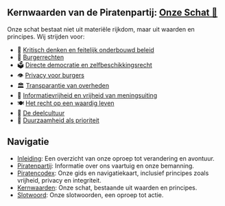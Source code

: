 ## Kernwaarden van de Piratenpartij: [Onze Schat 💎](KernWaarden/README.md)
Onze schat bestaat niet uit materiële rijkdom, maar uit waarden en principes. Wij strijden voor:
- 🧠 [Kritisch denken en feitelijk onderbouwd beleid](./KernWaarden/KritischDenken.md)
- 🗽 [Burgerrechten](./KernWaarden/Burgerrechten.md)
- 🗳️ [Directe democratie en zelfbeschikkingsrecht](./KernWaarden/DirecteDemocratie.md)
- 👁️ [Privacy voor burgers](./KernWaarden/PrivacyVoorBurgers.md)
- 🏛️ [Transparantie van overheden](./KernWaarden/TransparantieVanOverheden.md)
- 📢 [Informatievrijheid en vrijheid van meningsuiting](./KernWaarden/Informatievrijheid.md)
- 🍽️ [Het recht op een waardig leven](./KernWaarden/RechtOpEenWaardigLeven.md)
- 🔄 [De deelcultuur](./KernWaarden/DeDeelcultuur.md)
- 🌿 [Duurzaamheid als prioriteit](./KernWaarden/DuurzaamheidAlsPrioriteit.md)

## Navigatie
- [Inleiding](./Inleiding.md): Een overzicht van onze oproep tot verandering en avontuur.
- [Piratenpartij](./Piratenpartij.md): Informatie over ons vaartuig en onze bemanning.
- [Piratencodex](./Piratencodex/Piratencodex.md): Onze gids en navigatiekaart, inclusief principes zoals vrijheid, privacy en integriteit.
- [Kernwaarden](./Kernwaarden/Kernwaarden.md): Onze schat, bestaande uit waarden en principes.
- [Slotwoord](./Slotwoord.md): Onze slotwoorden, een oproep tot actie.
